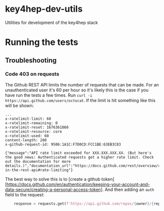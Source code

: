 # key4hep-dev-utils
Utilities for development of the key4hep stack

# Running the tests

## Troubleshooting

### Code 403 on requests
The Github REST API limits the number of requests that can be made. For an
unauthenticated user it's 60 per hour so it's likely this is the case if you
have run the tests a few times.
Run `curl -i https://api.github.com/users/octocat`. If the limit is hit something like this will be shown:
```
...
x-ratelimit-limit: 60
x-ratelimit-remaining: 0
x-ratelimit-reset: 1676361860
x-ratelimit-resource: core
x-ratelimit-used: 60
content-length: 280
x-github-request-id: 9506:1A1C:F7D0CD:FCC1BE:63EB3C83

{"message":"API rate limit exceeded for XXX.XXX.XXX.XX. (But here's the good news: Authenticated requests get a higher rate limit. Check out the documentation for more details.)","documentation_url":"https://docs.github.com/rest/overview/resources-in-the-rest-api#rate-limiting"}
```

The best way to solve this is to [create a github token][https://docs.github.com/en/authentication/keeping-your-account-and-data-secure/creating-a-personal-access-token]. And then adding an `auth` field to the request:
``` python
    response = requests.get(f'https://api.github.com/repos/{owner}/{repo}/pulls/{number}', auth=(user, token))
```
